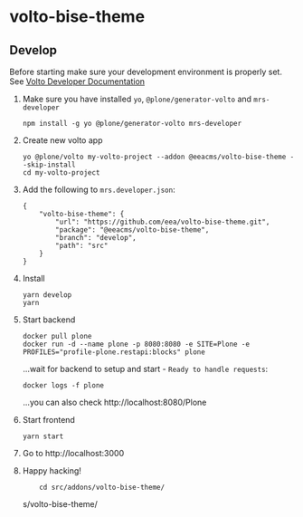 # volto-bise-theme

## Develop

Before starting make sure your development environment is properly set. See [Volto Developer Documentation](https://docs.voltocms.com/getting-started/install/)

1.  Make sure you have installed `yo`, `@plone/generator-volto` and `mrs-developer`

        npm install -g yo @plone/generator-volto mrs-developer

1.  Create new volto app

        yo @plone/volto my-volto-project --addon @eeacms/volto-bise-theme --skip-install
        cd my-volto-project

1.  Add the following to `mrs.developer.json`:

        {
            "volto-bise-theme": {
                "url": "https://github.com/eea/volto-bise-theme.git",
                "package": "@eeacms/volto-bise-theme",
                "branch": "develop",
                "path": "src"
            }
        }

1.  Install

        yarn develop
        yarn

1.  Start backend

        docker pull plone
        docker run -d --name plone -p 8080:8080 -e SITE=Plone -e PROFILES="profile-plone.restapi:blocks" plone

    ...wait for backend to setup and start - `Ready to handle requests`:

        docker logs -f plone

    ...you can also check http://localhost:8080/Plone

1.  Start frontend

        yarn start

1.  Go to http://localhost:3000

1.  Happy hacking!

            cd src/addons/volto-bise-theme/

    s/volto-bise-theme/
